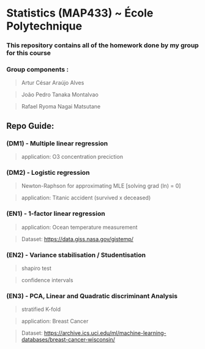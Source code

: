 # Statistics (MAP433) ~ École Polytechnique

### This repository contains all of the homework done by my group for this course
### Group components :
> Artur César Araújo Alves

> João Pedro Tanaka Montalvao

> Rafael Ryoma Nagai Matsutane

## Repo Guide:
### (DM1) - Multiple linear regression
> application: O3 concentration preciction

### (DM2) - Logistic regression
> Newton-Raphson for approximating MLE [solving grad (ln) = 0]

> application: Titanic accident (survived x deceased)

### (EN1) - 1-factor linear regression
> application: Ocean temperature measurement

> Dataset: https://data.giss.nasa.gov/gistemp/

### (EN2) - Variance stabilisation / Studentisation
> shapiro test

> confidence intervals

### (EN3) - PCA, Linear and Quadratic discriminant Analysis
> stratified K-fold

> application: Breast Cancer

> Dataset: https://archive.ics.uci.edu/ml/machine-learning-databases/breast-cancer-wisconsin/ 
